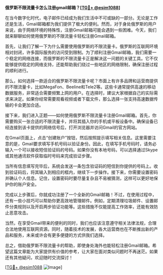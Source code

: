 **俄罗斯不限流量卡怎么注册gmail邮箱？[[TG💪+ @esim1088](https://t.me/s/esim1088)]**

在当今数字化时代，电子邮件已经成为我们生活中不可或缺的一部分。无论是工作还是生活，Gmail邮箱都为我们提供了极大的便利。然而，对于身处俄罗斯的用户来说，由于网络环境的特殊性，注册Gmail邮箱可能会遇到一些困难。今天，我们就来聊聊如何使用俄罗斯的不限流量卡轻松注册Gmail邮箱。

首先，让我们了解一下为什么需要使用俄罗斯的不限流量卡。俄罗斯的互联网环境相对封闭，许多国际服务的访问受到限制。为了顺利注册Gmail邮箱，我们需要一个稳定的网络连接，而俄罗斯的不限流量卡正是解决这一问题的关键工具。它不仅能够提供稳定的网络支持，还能帮助我们绕过一些地区的网络限制，确保注册过程的顺利进行。

那么，如何选择一款适合的俄罗斯不限流量卡呢？市面上有许多品牌和运营商提供的不限流量卡，比如MegaFon、Beeline和Tele2等。这些卡通常提供高速的移动数据服务，非常适合需要频繁上网的用户。在选择时，建议大家根据自己的实际需求来决定。如果你经常需要观看视频或者下载文件，那么选择一张支持高速数据传输的卡会更加合适。

接下来，我们进入正题——如何使用俄罗斯不限流量卡注册Gmail邮箱。首先，你需要购买一张合适的不限流量卡，并将其插入你的手机或平板设备中。确保设备已经连接到该卡提供的网络信号后，打开浏览器并访问Gmail的官方网站。

在Gmail页面上，点击“创建账户”按钮，然后按照提示填写相关信息。这里需要注意的是，Gmail要求填写手机号码以验证身份。因此，在填写手机号码时，请务必输入一个可以接收短信验证码的号码。如果你没有本地号码，可以选择通过Skype或其他通讯软件获取临时号码来完成验证步骤。

当所有信息填写完毕后，系统会发送一条包含验证码的短信到你提供的号码上。收到验证码后，将其输入到相应的框内，继续下一步操作。接下来，你需要设置密码并确认个人信息。记住，设置密码时要尽量复杂且不易被猜测，这样可以更好地保护你的账户安全。

完成以上步骤后，你就成功注册了一个全新的Gmail邮箱！不过，在使用过程中，还有一些小技巧可以帮助你更高效地管理邮件。例如，定期清理垃圾邮件、设置邮件分类规则以及开启两步验证功能等。这些措施不仅能提高工作效率，还能有效防止恶意攻击。

当然，在享受Gmail带来的便利的同时，我们也应该注意遵守相关法律法规，合理合法地使用互联网资源。同时，随着技术的发展，各大运营商也在不断推出新的产品和服务，未来或许会有更多便捷的方式供我们选择。

总之，借助俄罗斯不限流量卡的帮助，即使身处海外也能轻松注册Gmail邮箱。希望这篇文章能为大家提供有价值的参考，让大家在面对类似问题时不再迷茫。如果还有其他疑问，欢迎随时交流探讨！

[[TG💪+ @esim1088](https://t.me/s/esim1088) ![Image](https://i.postimg.cc/4NQfJmqS/Snipaste-2025-05-13-00-14-12.png)]